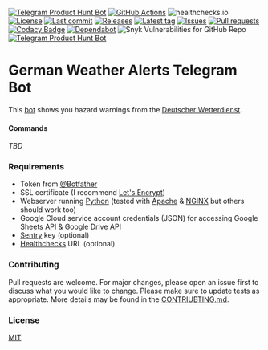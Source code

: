 [![Telegram Product Hunt Bot](https://img.shields.io/badge/Telegram-Bot-blue?logo=telegram)](https://t.me/GermanWeatherAlertsTelegramBot)
[![GitHub Actions](https://github.com/Crazy-Marvin/GermanWeatherAlertsTelegramBot/actions/workflows/ci.yml/badge.svg)](https://github.com/Crazy-Marvin/ProductHuntTelegramBot/actions/workflows/ci.yml)
![healthchecks.io](https://healthchecks.io/badge/396c7d03-faf7-4562-9f83-1194d0/n-TwoPva-2/ProductHunt.shields)
[![License](https://img.shields.io/github/license/Crazy-Marvin/GermanWeatherAlertsTelegramBot)](https://github.com/Crazy-Marvin/GermanWeatherAlertsTelegramBot/blob/trunk/LICENSE)
[![Last commit](https://img.shields.io/github/last-commit/Crazy-Marvin/GermanWeatherAlertsTelegramBot.svg?style=flat)](https://github.com/Crazy-Marvin/ProductHuntTelegramBot/commits)
[![Releases](https://img.shields.io/github/downloads/Crazy-Marvin/GermanWeatherAlertsTelegramBot/total.svg?style=flat)](https://github.com/Crazy-Marvin/ProductHuntTelegramBot/releases)
[![Latest tag](https://img.shields.io/github/tag/Crazy-Marvin/GermanWeatherAlertsTelegramBot.svg?style=flat)](https://github.com/Crazy-Marvin/ProductHuntTelegramBot/tags)
[![Issues](https://img.shields.io/github/issues/Crazy-Marvin/ProductHuntTelegramBot.svg?style=flat)](https://github.com/Crazy-Marvin/GermanWeatherAlertsTelegramBot/issues)
[![Pull requests](https://img.shields.io/github/issues-pr/Crazy-Marvin/GermanWeatherAlertsTelegramBot.svg?style=flat)](https://github.com/Crazy-Marvin/ProductHuntTelegramBot/pulls)
[![Codacy Badge](https://app.codacy.com/project/badge/Grade/d6eb9ee5488548dca0536ecd93e16ae0)](https://www.codacy.com/gh/Crazy-Marvin/GermanWeatherAlertsTelegramBot/dashboard?utm_source=github.com&amp;utm_medium=referral&amp;utm_content=Crazy-Marvin/ProductHuntTelegramBot&amp;utm_campaign=Badge_Grade)
[![Dependabot](https://badgen.net/badge/icon/dependabot?icon=dependabot&label)](https://python.org/)
![Snyk Vulnerabilities for GitHub Repo](https://img.shields.io/snyk/vulnerabilities/github/Crazy-Marvin/GermanWeatherAlertsTelegramBot)
[![Telegram Product Hunt Bot](https://img.shields.io/badge/Python-yellow?logo=python)](https://t.me/GermanWeatherAlertsBot)

# German Weather Alerts Telegram Bot

This [bot](http://t.me/GermanWeatherAlertsBot) shows you hazard warnings from the [Deutscher Wetterdienst](https://dwd.api.bund.dev/). 

#### Commands

_TBD_    

### Requirements

- Token from [@Botfather](https://telegram.me/botfather)
- SSL certificate (I recommend [Let's Encrypt](https://letsencrypt.org/))
- Webserver running [Python](https://www.python.org) (tested with [Apache](https://httpd.apache.org/) & [NGINX](https://www.nginx.com/) but others should work too)
- Google Cloud service account credentials (JSON) for accessing Google Sheets API & Google Drive API
- [Sentry](https://docs.sentry.io/platforms/python/) key (optional)
- [Healthchecks](https://healthchecks.io/#php) URL (optional)

### Contributing

Pull requests are welcome. For major changes, please open an issue first to discuss what you would like to change.
Please make sure to update tests as appropriate.
More details may be found in the [CONTRIUBTING.md](https://github.com/Crazy-Marvin/GermanWeatherAlertsTelegramBot/tree/trunk/.github/CONTRIBUTING.md).

### License

[MIT](https://choosealicense.com/licenses/mit/)
